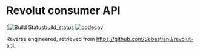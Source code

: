 # Revolut consumer API

[![Build Status][build_svg][build_status]
[![codecov][coverage_svg]][coverage_status]

Reverse engineered, retrieved from <https://github.com/SebastianJ/revolut-api.>

[build_svg]: https://travis-ci.org/Razican/revolut-customer.svg?branch=develop
[build_status]: https://travis-ci.org/Razican/revolut-customer
[coverage_svg]: https://codecov.io/gh/Razican/revolut-customer/branch/develop/graph/badge.svg
[coverage_status]: https://codecov.io/gh/Razican/revolut-customer